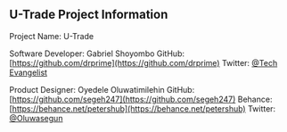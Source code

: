 ## U-Trade Project Information

Project Name: U-Trade

Software Developer: Gabriel Shoyombo
GitHub: [https://github.com/drprime](https://github.com/drprime)
Twitter: [@Tech Evangelist](https://twitter.com/theDocWhoCodes)

Product Designer: Oyedele Oluwatimilehin
GitHub: [https://github.com/segeh247](https://github.com/segeh247)
Behance: [https://behance.net/petershub](https://behance.net/petershub)
Twitter: [@Oluwasegun](https://twitter.com/Segeh_247)
